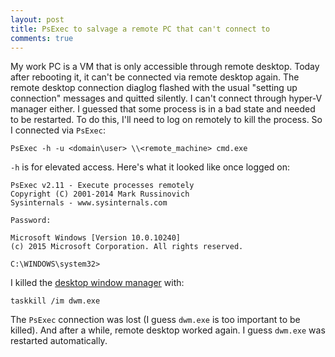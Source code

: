 ```yaml
---
layout: post
title: PsExec to salvage a remote PC that can't connect to
comments: true
---
```


My work PC is a VM that is only accessible through remote desktop. Today after rebooting it, it can't be connected via remote desktop again. The remote desktop connection diaglog flashed with the usual "setting up connection" messages and quitted silently. I can't connect through hyper-V manager either. I guessed that some process is in a bad state and needed to be restarted. To do this, I'll need to log on remotely to kill the process. So I connected via `PsExec`:

    PsExec -h -u <domain\user> \\<remote_machine> cmd.exe

`-h` is for elevated access. Here's what it looked like once logged on:

    PsExec v2.11 - Execute processes remotely
    Copyright (C) 2001-2014 Mark Russinovich
    Sysinternals - www.sysinternals.com
    
    Password:
    
    Microsoft Windows [Version 10.0.10240]
    (c) 2015 Microsoft Corporation. All rights reserved.
    
    C:\WINDOWS\system32>

I killed the [desktop window manager][dwm] with:

    taskkill /im dwm.exe

The `PsExec` connection was lost (I guess `dwm.exe` is too important to be killed). And after a while, remote desktop worked again. I guess `dwm.exe` was restarted automatically.

[dwm]: https://msdn.microsoft.com/en-us/library/windows/desktop/aa969540(v=vs.85).aspx
